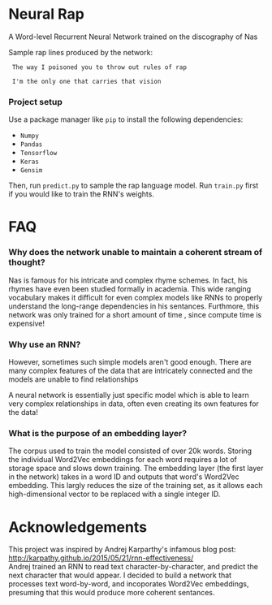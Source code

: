# Neural Rap
A Word-level Recurrent Neural Network trained on the discography of Nas

Sample rap lines produced by the network:

` The way I poisoned you to throw out rules of rap`

` I'm the only one that carries that vision`

### Project setup
Use a package manager like `pip` to install the following dependencies:
* `Numpy`<br />
* `Pandas`<br />
* `Tensorflow`<br />
* `Keras`<br />
* `Gensim`<br />

Then, run `predict.py` to sample the rap language model. Run `train.py` first if you would like to train the RNN's weights.

# FAQ

### Why does the network unable to maintain a coherent stream of thought?
Nas is famous for his intricate and complex rhyme schemes. In fact, his rhymes  have even been studied formally in academia. This wide ranging vocabulary makes it difficult for even complex models like RNNs to properly understand the long-range dependencies in his sentances.
Furthmore, this network was only trained for a short amount of time , since compute time is expensive!

### Why use an RNN?
However, sometimes such simple models aren't good enough. There are many complex features of the data that are intricately connected and the models are unable to find relationships

A neural network is essentially just specific model which is able to learn very complex relationships in data, often even creating its own features for the data!

### What is the purpose of an embedding layer?
The corpus used to train the model consisted of over 20k words. Storing the individual Word2Vec embeddings for each word requires a lot of storage space and slows down training.
The embedding layer (the first layer in the network) takes in a word ID and outputs that word's Word2Vec embedding. This largly reduces the size of the training set, as it allows each high-dimensional vector to be replaced with a single integer ID.

# Acknowledgements
This project was inspired by Andrej Karparthy's infamous blog post: http://karpathy.github.io/2015/05/21/rnn-effectiveness/ <br>
Andrej trained an RNN to read text character-by-character, and predict the next character that would appear. I decided to build a network that processes text word-by-word, and incoporates Word2Vec embeddings, presuming that this would produce more coherent sentances.
